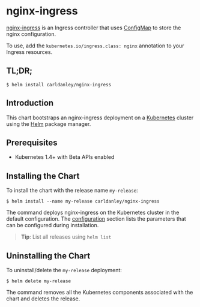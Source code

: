 # nginx-ingress

[nginx-ingress](https://github.com/kubernetes/ingress/tree/master/controllers/nginx) is an Ingress controller that uses [ConfigMap](https://github.com/kubernetes/community/blob/master/contributors/design-proposals/configmap.md) to store the nginx configuration.

To use, add the `kubernetes.io/ingress.class: nginx` annotation to your Ingress resources.


## TL;DR;

```
$ helm install carldanley/nginx-ingress
```

## Introduction

This chart bootstraps an nginx-ingress deployment on a [Kubernetes](https://kubernetes.io/) cluster using the [Helm](https://helm.sh/) package manager.

## Prerequisites

* Kubernetes 1.4+ with Beta APIs enabled

## Installing the Chart

To install the chart with the release name `my-release`:

```
$ helm install --name my-release carldanley/nginx-ingress
```

The command deploys nginx-ingress on the Kubernetes cluster in the default configuration. The [configuration](https://github.com/kubernetes/charts/tree/master/stable/nginx-ingress#configuration) section lists the parameters that can be configured during installation.

> **Tip**: List all releases using `helm list`

## Uninstalling the Chart

To uninstall/delete the `my-release` deployment:

```
$ helm delete my-release
```

The command removes all the Kubernetes components associated with the chart and deletes the release.
